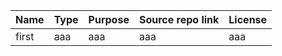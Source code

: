 
| Name | Type | Purpose | Source repo link | License |
| --- | --- | --- | --- | --- | 
| first | aaa | aaa | aaa | aaa |

